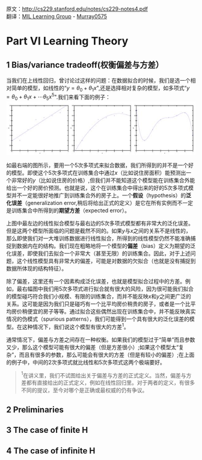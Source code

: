 原文：http://cs229.stanford.edu/notes/cs229-notes4.pdf  
翻译：[MIL Learning Group](https://github.com/milLearningGroup/Stanford-CS229-CN) - [Murray0575](https://github.com/Murray0575)  



# Part VI Learning Theory

## 1 Bias/variance tradeoff(权衡偏差与方差）
当我们在上线性回归，曾讨论过这样的问题：在数据拟合的时候，我们是选一个相对简单的模型，如线性的“$y=\theta_0+\theta_1x$",还是选择相对复杂的模型，如多项式“$y=\theta_0+\theta_1x+\cdots\theta_5x^5$".我们来看下面的例子：
![](../../assets/image/notes4-bias.jpg)

如最右端的图所示，要用一个5次多项式来拟合数据，我们所得到的并不是一个好的模型。即使这个5次多项式在训练集合中通过$x$（比如说住房面积）能预测出一个非常好的$y$（比如说住房的价格）,但我们并不能知道这个模型能在训练集合外能给出一个好的房价预测。也就是说，这个在训练集合中得出来的好的5次多项式模型并不一定能很好地推广到训练集合外的房子上。一个**假设**（hypothesis）的**泛化误差**（generalization error,稍后将给出正式的定义）是它在所有实例而不一定是训练集合中所得到的**期望方差**（expected error）。

上图中最左边的线性拟合模型与最右边的5次多项式模型都有非常大的泛化误差。但是这两个模型所面临的问题是截然不同的。如果$y$与$x$之间的关系不是线性的，那么即使我们对一大堆训练数据进行线性拟合，所得到的线性模型仍然不能准确捕捉到数据内在的结构。我们现在粗略地将一个模型的**偏差**（bias）定义为期望的泛化误差，即使我们去拟合一个非常大（甚至无限）的训练集合。因此，对于上述问题，这个线性模型具有非常大的偏差，可能是对数据的欠拟合（也就是没有捕捉到数据所体现的结构特征）。

除了偏差，这里还有一个因素构成泛化误差，也就是模型拟合过程中的方差。例如，最右幅图中我们用5次多项式进行拟合就有很大的风险，因为很可能我们拟合的模型碰巧符合我们小规模、有限的训练集合，而并不能反映$x$和$y$之间更广泛的关系。这可能是因为我们只是碰巧有一个比平均房价稍贵的房子，或者是一个比平均房价稍便宜的房子等等。通过拟合这些偶然出现在训练集合中，并不能反映真实情况的伪模式（spurious patterns），我们可能得到一个具有很大的泛化误差的模型。在这种情况下，我们说这个模型有很大的方差$^1$。

通常情况下，偏差与方差之间存在一种权衡。如果我们的模型过于“简单”而且参数又少，那么这个模型可能有很大的偏差（但是方差很小）;如果这个模型太“复杂”，而且有很多的参数，那么可能会有很大的方差（但是有较小的偏差）;在上面的例子中，中间的2次多项式就比线性和5次多项式这两个极端要好。

>$^1$在讲义里，我们不试图给出关于偏差与方差的正式定义。当然，偏差与方差都有直接给出的正式定义，例如在线性回归里。对于两者的定义，有很多不同的提议，至今对哪个是正确或最权威的仍有争议。



## 2 Preliminaries

## 3 The case of finite H

## 4 The case of infinite H